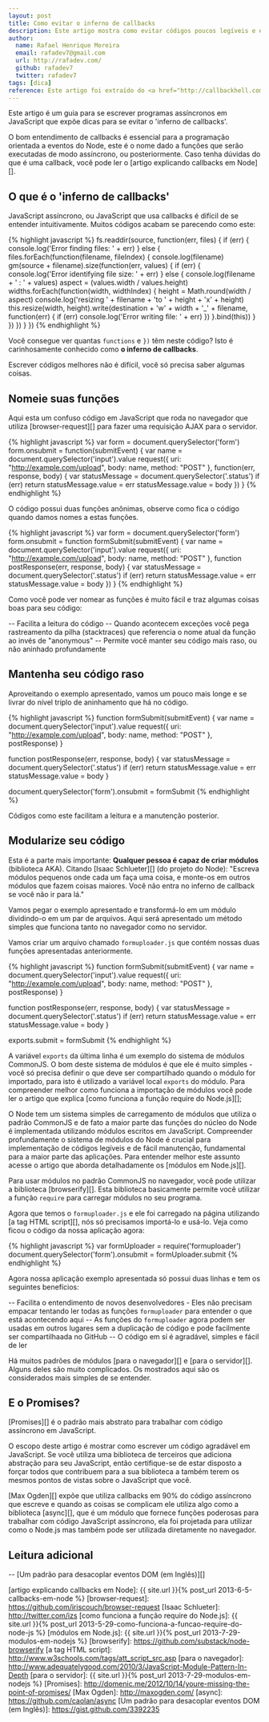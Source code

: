 ```yaml
---
layout: post
title: Como evitar o inferno de callbacks
description: Este artigo mostra como evitar códigos poucos legíveis e expõe as boas práticas da utilização de callbacks
author:
  name: Rafael Henrique Moreira
  email: rafadev7@gmail.com
  url: http://rafadev.com/
  github: rafadev7
  twitter: rafadev7
tags: [dica]
reference: Este artigo foi extraído do <a href="http://callbackhell.com/" rel="nofollow">artigo Callback Hell</a>, escrito por <a href="http://maxogden.com/" rel="nofollow">Max Ogden</a>, disponível no <a href="https://github.com/maxogden/callback-hell" rel="nofollow">repositório do GitHub</a>, traduzido e adaptado por <a href="http://rafadev.com/">mim RafaDev</a>.
---
```

Este artigo é um guia para se escrever programas assíncronos em JavaScript que expõe dicas para se evitar o 'inferno de callbacks'.

O bom entendimento de callbacks é essencial para a programação orientada a eventos do Node, este é o nome dado a funções que serão executadas de modo assíncrono, ou posteriormente. Caso tenha dúvidas do que é uma callback, você pode ler o [artigo explicando callbacks em Node][].

## O que é o 'inferno de callbacks'

JavaScript assíncrono, ou JavaScript que usa callbacks é difícil de se entender intuitivamente. Muitos códigos acabam se parecendo como este:

{% highlight javascript %}
fs.readdir(source, function(err, files) {
  if (err) {
    console.log('Error finding files: ' + err)
  } else {
    files.forEach(function(filename, fileIndex) {
      console.log(filename)
      gm(source + filename).size(function(err, values) {
        if (err) {
          console.log('Error identifying file size: ' + err)
        } else {
          console.log(filename + ' : ' + values)
          aspect = (values.width / values.height)
          widths.forEach(function(width, widthIndex) {
            height = Math.round(width / aspect)
            console.log('resizing ' + filename + 'to ' + height + 'x' + height)
            this.resize(width, height).write(destination + 'w' + width + '_' + filename, function(err) {
              if (err) console.log('Error writing file: ' + err)
            })
          }.bind(this))
        }
      })
    })
  }
})
{% endhighlight %}

Você consegue ver quantas `functions` e `})` têm neste código? Isto é carinhosamente conhecido como **o inferno de callbacks**.

Escrever códigos melhores não é difícil, você só precisa saber algumas coisas.

## Nomeie suas funções

Aqui esta um confuso código em JavaScript que roda no navegador que utiliza [browser-request][] para fazer uma requisição AJAX para o servidor.

{% highlight javascript %}
var form = document.querySelector('form')
form.onsubmit = function(submitEvent) {
  var name = document.querySelector('input').value
  request({
    uri: "http://example.com/upload",
    body: name,
    method: "POST"
  }, function(err, response, body) {
    var statusMessage = document.querySelector('.status')
    if (err) return statusMessage.value = err
    statusMessage.value = body
  })
}
{% endhighlight %}

O código possui duas funções anônimas, observe como fica o código quando damos nomes a estas funções.

{% highlight javascript %}
var form = document.querySelector('form')
form.onsubmit = function formSubmit(submitEvent) {
  var name = document.querySelector('input').value
  request({
    uri: "http://example.com/upload",
    body: name,
    method: "POST"
  }, function postResponse(err, response, body) {
    var statusMessage = document.querySelector('.status')
    if (err) return statusMessage.value = err
    statusMessage.value = body
  })
}
{% endhighlight %}

Como você pode ver nomear as funções é muito fácil e traz algumas coisas boas para seu código:

-- Facilita a leitura do código
-- Quando acontecem exceções você pega rastreamento da pilha (stacktraces) que referencia o nome atual da função ao invés de "anonymous"
-- Permite você manter seu código mais raso, ou não aninhado profundamente

## Mantenha seu código raso

Aproveitando o exemplo apresentado, vamos um pouco mais longe e se livrar do nível triplo de aninhamento que há no código.

{% highlight javascript %}
function formSubmit(submitEvent) {
  var name = document.querySelector('input').value
  request({
    uri: "http://example.com/upload",
    body: name,
    method: "POST"
  }, postResponse)
}

function postResponse(err, response, body) {
  var statusMessage = document.querySelector('.status')
  if (err) return statusMessage.value = err
  statusMessage.value = body
}

document.querySelector('form').onsubmit = formSubmit
{% endhighlight %}

Códigos como este facilitam a leitura e a manutenção posterior.

## Modularize seu código

Esta é a parte mais importante: **Qualquer pessoa é capaz de criar módulos** (biblioteca AKA). Citando [Isaac Schlueter][] (do projeto do Node): "Escreva módulos pequenos onde cada um faça uma coisa, e monte-os em outros módulos que fazem coisas maiores. Você não entra no inferno de callback se você não ir para lá."

Vamos pegar o exemplo apresentado e transformá-lo em um módulo dividindo-o em um par de arquivos. Aqui será apresentado um método simples que funciona tanto no navegador como no servidor.

Vamos criar um arquivo chamado `formuploader.js` que contém nossas duas funções apresentadas anteriormente.

{% highlight javascript %}
function formSubmit(submitEvent) {
  var name = document.querySelector('input').value
  request({
    uri: "http://example.com/upload",
    body: name,
    method: "POST"
  }, postResponse)
}

function postResponse(err, response, body) {
  var statusMessage = document.querySelector('.status')
  if (err) return statusMessage.value = err
  statusMessage.value = body
}

exports.submit = formSubmit
{% endhighlight %}

A variável `exports` da última linha é um exemplo do sistema de módulos CommonJS. O bom deste sistema de módulos é que ele é muito simples - você só precisa definir o que deve ser compartilhado quando o módulo for importado, para isto é utilizado a variável local `exports` do módulo. Para compreender melhor como funciona a importação de módulos você pode ler o artigo que explica [como funciona a função require do Node.js][];

O Node tem um sistema simples de carregamento de módulos que utiliza o padrão CommonJS e de fato a maior parte das funções do núcleo do Node é implementada utilizando módulos escritos em JavaScript. Compreender profundamente o sistema de módulos do Node é crucial para implementação de códigos legíveis e de fácil manutenção, fundamental para a maior parte das aplicações. Para entender melhor este assunto acesse o artigo que aborda detalhadamente os [módulos em Node.js][].

Para usar módulos no padrão CommonJS no navegador, você pode utilizar a biblioteca [browserify][]. Esta biblioteca basicamente permite você utilizar a função `require` para carregar módulos no seu programa.

Agora que temos o `formuploader.js` e ele foi carregado na página utilizando [a tag HTML script][], nós só precisamos importá-lo e usá-lo. Veja como ficou o código da nossa aplicação agora:

{% highlight javascript %}
var formUploader = require('formuploader')
document.querySelector('form').onsubmit = formUploader.submit
{% endhighlight %}

Agora nossa aplicação exemplo apresentada só possui duas linhas e tem os seguintes benefícios:

-- Facilita o entendimento de novos desenvolvedores - Eles não precisam empacar tentando ler todas as funções `formuploader` para entender o que está acontecendo aqui
-- As funções do `formuploader` agora podem ser usadas em outros lugares sem a duplicação de código e pode facilmente ser compartilhaada no GitHub
-- O código em sí é agradável, simples e fácil de ler

Há muitos padrões de módulos [para o navegador][] e [para o servidor][]. Alguns deles são muito complicados. Os mostrados aqui são os considerados mais simples de se entender.

## E o Promises?

[Promises][] é o padrão mais abstrato para trabalhar com código assíncrono em JavaScript.

O escopo deste artigo é mostrar como escrever um código agradável em JavaScript. Se você utiliza uma biblioteca de terceiros que adiciona abstração para seu JavaScript, então certifique-se de estar disposto a forçar todos que contribuem para a sua biblioteca a também terem os mesmos pontos de vistas sobre o JavaScript que você.

[Max Ogden][] expõe que utiliza callbacks em 90% do código assíncrono que escreve e quando as coisas se complicam ele utiliza algo como a biblioteca [async][], que é um módulo que fornece funções poderosas para trabalhar com código JavaScript assíncrono, ela foi projetada para utilizar como o Node.js mas também pode ser utilizada diretamente no navegador.

## Leitura adicional

-- [Um padrão para desacoplar eventos DOM (em Inglês)][]






[artigo explicando callbacks em Node]: {{ site.url }}{% post_url 2013-6-5-callbacks-em-node %}
[browser-request]: https://github.com/iriscouch/browser-request
[Isaac Schlueter]: http://twitter.com/izs
[como funciona a função require do Node.js]: {{ site.url }}{% post_url 2013-5-29-como-funciona-a-funcao-require-do-node-js %}
[módulos em Node.js]: {{ site.url }}{% post_url 2013-7-29-modulos-em-nodejs %}
[browserify]: https://github.com/substack/node-browserify
[a tag HTML script]: http://www.w3schools.com/tags/att_script_src.asp
[para o navegador]: http://www.adequatelygood.com/2010/3/JavaScript-Module-Pattern-In-Depth
[para o servidor]: {{ site.url }}{% post_url 2013-7-29-modulos-em-nodejs %}
[Promises]: http://domenic.me/2012/10/14/youre-missing-the-point-of-promises/
[Max Ogden]: http://maxogden.com/
[async]: https://github.com/caolan/async
[Um padrão para desacoplar eventos DOM (em Inglês)]: https://gist.github.com/3392235
